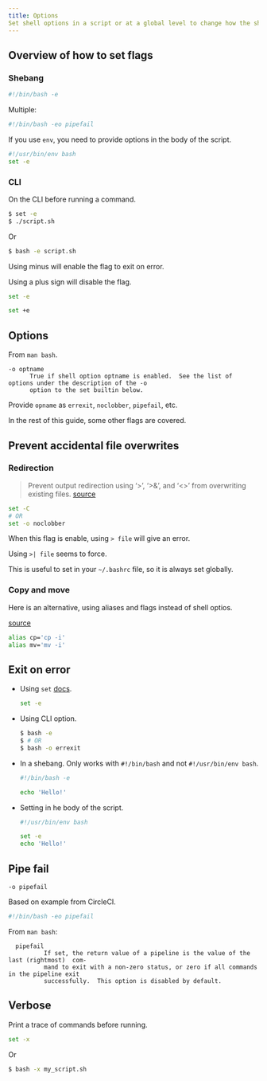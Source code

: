```yaml
---
title: Options
Set shell options in a script or at a global level to change how the shell behaves
---
```



## Overview of how to set flags

### Shebang

```sh
#!/bin/bash -e
```

Multiple:

```sh
#!/bin/bash -eo pipefail
```

If you use `env`, you need to provide options in the body of the script.

```sh
#!/usr/bin/env bash
set -e
```

### CLI

On the CLI before running a command.

```sh
$ set -e
$ ./script.sh
```

Or

```sh
$ bash -e script.sh
```

Using minus will enable the flag to exit on error.

Using a plus sign will disable the flag.

```sh
set -e

set +e
```

## Options

From `man bash`.

```
-o optname
      True if shell option optname is enabled.  See the list of options under the description of the -o
      option to the set builtin below.
```

Provide `opname` as `errexit`, `noclobber`, `pipefail`, etc.


In the rest of this guide, some other flags are covered.


## Prevent accidental file overwrites

### Redirection

> Prevent output redirection using ‘>’, ‘>&’, and ‘<>’ from overwriting existing files. [source](https://www.gnu.org/software/bash/manual/html_node/The-Set-Builtin.html#The-Set-Builtin)

```sh
set -C
# OR
set -o noclobber
```

When this flag is enable, using `> file` will give an error.

Using `>| file` seems to force.

This is useful to set in your `~/.bashrc` file, so it is always set globally.


### Copy and move

Here is an alternative, using aliases and flags instead of shell optios.

[source](https://unix.stackexchange.com/questions/452865/are-there-any-disadvantages-of-setting-noclobber)

```sh
alias cp='cp -i'
alias mv='mv -i'
```

## Exit on error

- Using `set` [docs](https://www.gnu.org/software/bash/manual/html_node/The-Set-Builtin.html#The-Set-Builtin).
    ```sh
    set -e
    ```
- Using CLI option.
    ```sh
    $ bash -e
    $ # OR
    $ bash -o errexit
    ```
- In a shebang. Only works with `#!/bin/bash` and not `#!/usr/bin/env bash`.
    ```sh
    #!/bin/bash -e

    echo 'Hello!'
    ```
- Setting in he body of the script.
    ```sh
    #!/usr/bin/env bash

    set -e
    echo 'Hello!'
    ```


## Pipe fail

```
-o pipefail
```

Based on  example from CircleCI.

```sh
#!/bin/bash -eo pipefail
```

From `man bash`:

```
  pipefail
          If set, the return value of a pipeline is the value of the last (rightmost)  com-
          mand to exit with a non-zero status, or zero if all commands in the pipeline exit
          successfully.  This option is disabled by default.
```


## Verbose

Print a trace of commands before running.

```sh
set -x
```

Or

```sh
$ bash -x my_script.sh
```
